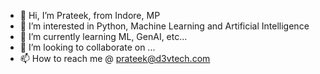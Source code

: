 - 👋 Hi, I’m Prateek, from Indore, MP
- 👀 I’m interested in Python, Machine Learning and Artificial Intelligence
- 🌱 I’m currently learning ML, GenAI, etc... 
- 💞️ I’m looking to collaborate on ...
- 📫 How to reach me @ prateek@d3vtech.com

<!---
Prateek-d3v/Prateek-d3v is a ✨ special ✨ repository because its `README.md` (this file) appears on your GitHub profile.
You can click the Preview link to take a look at your changes.
--->
